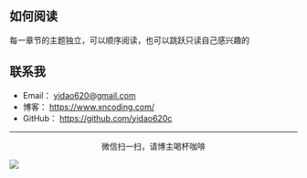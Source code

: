 
## 如何阅读

每一章节的主题独立，可以顺序阅读，也可以跳跃只读自己感兴趣的


## 联系我

* Email：   yidao620@gmail.com
* 博客：     https://www.xncoding.com/
* GitHub：  https://github.com/yidao620c

--------------------------------------------

<center>微信扫一扫，请博主喝杯咖啡</center>

![](/source/images/weixin1.png)

